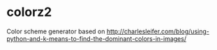 # colorz2
Color scheme generator based on http://charlesleifer.com/blog/using-python-and-k-means-to-find-the-dominant-colors-in-images/
